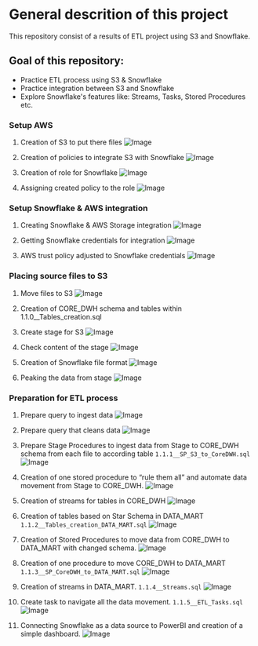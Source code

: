 # General descrition of this project
This repository consist of a results of ETL project using S3 and Snowflake.

## Goal of this repository:
- Practice ETL process using S3 & Snowflake
- Practice integration between S3 and Snowflake
- Explore Snowflake's features like: Streams, Tasks, Stored Procedures etc. 



### Setup AWS
1.  Creation of S3 to put there files
![Image](images/image01.png)

2.  Creation of policies to integrate S3 with Snowflake
![Image](images/image02.png)

3.  Creation of role for Snowflake
![Image](images/image03.png)

4.  Assigning created policy to the role
![Image](images/image04.png)

### Setup Snowflake & AWS integration
1.  Creating Snowflake & AWS Storage integration
![Image](images/image05.png)

2.  Getting Snowflake credentials for integration
![Image](images/image06.png)

3.  AWS trust policy adjusted to Snowflake credentials
![Image](images/image07.png)

### Placing source files to S3
1.  Move files to S3
![Image](images/image08.png)

2.  Creation of CORE_DWH schema and tables within
1.1.0__Tables_creation.sql


3.  Create stage for S3
![Image](images/image09.png)

4.  Check content of the stage
![Image](images/image10.png)

5.  Creation of Snowflake file format
![Image](images/image11.png)

6.  Peaking the data from stage
![Image](images/image12.png)


### Preparation for ETL process

1.  Prepare query to ingest data
![Image](images/image13.png)

2.  Prepare query that cleans data
![Image](images/image13.png)

3.  Prepare Stage Procedures to ingest data from Stage to CORE_DWH schema from each file to according table
`1.1.1__SP_S3_to_CoreDWH.sql`
![Image](images/image15.png)

4.  Creation of one stored procedure to “rule them all” and automate data movement from Stage to CORE_DWH.
![Image](images/image16.png)

5.  Creation of streams for tables in CORE_DWH
![Image](images/image17.png)

6.  Creation of tables based on Star Schema in DATA_MART
`1.1.2__Tables_creation_DATA_MART.sql`
![Image](images/image18.png)

7.  Creation of Stored Procedures to move data from CORE_DWH to DATA_MART with changed schema.
![Image](images/image19.png)

8.  Creation of one procedure to move CORE_DWH to DATA_MART
`1.1.3__SP_CoreDWH_to_DATA_MART.sql`
![Image](images/image20.png)

9.  Creation of streams in DATA_MART.
`1.1.4__Streams.sql`
![Image](images/image21.png)

10.  Create task to navigate all the data movement.
`1.1.5__ETL_Tasks.sql`
![Image](images/image22.png)

20.	Connecting Snowflake as a data source to PowerBI and creation of a simple dashboard.
![Image](images/image23.png)